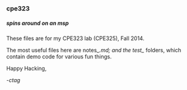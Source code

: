 ### cpe323
##### *spins around on an msp*

These files are for my CPE323 lab (CPE325), Fall 2014.

The most useful files here are notes_*.md; and the test_* folders, which contain demo code for various fun things.


Happy Hacking,

-*ctag*
